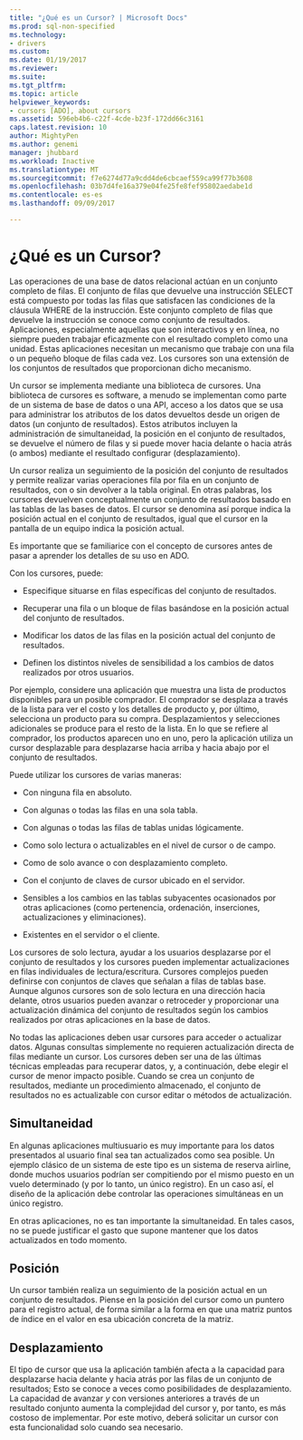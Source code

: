 ```yaml
---
title: "¿Qué es un Cursor? | Microsoft Docs"
ms.prod: sql-non-specified
ms.technology:
- drivers
ms.custom: 
ms.date: 01/19/2017
ms.reviewer: 
ms.suite: 
ms.tgt_pltfrm: 
ms.topic: article
helpviewer_keywords:
- cursors [ADO], about cursors
ms.assetid: 596eb4b6-c22f-4cde-b23f-172dd66c3161
caps.latest.revision: 10
author: MightyPen
ms.author: genemi
manager: jhubbard
ms.workload: Inactive
ms.translationtype: MT
ms.sourcegitcommit: f7e6274d77a9cdd4de6cbcaef559ca99f77b3608
ms.openlocfilehash: 03b7d4fe16a379e04fe25fe8fef95802aedabe1d
ms.contentlocale: es-es
ms.lasthandoff: 09/09/2017

---
```

# <a name="what-is-a-cursor"></a>¿Qué es un Cursor?
Las operaciones de una base de datos relacional actúan en un conjunto completo de filas. El conjunto de filas que devuelve una instrucción SELECT está compuesto por todas las filas que satisfacen las condiciones de la cláusula WHERE de la instrucción. Este conjunto completo de filas que devuelve la instrucción se conoce como conjunto de resultados. Aplicaciones, especialmente aquellas que son interactivos y en línea, no siempre pueden trabajar eficazmente con el resultado completo como una unidad. Estas aplicaciones necesitan un mecanismo que trabaje con una fila o un pequeño bloque de filas cada vez. Los cursores son una extensión de los conjuntos de resultados que proporcionan dicho mecanismo.  
  
 Un cursor se implementa mediante una biblioteca de cursores. Una biblioteca de cursores es software, a menudo se implementan como parte de un sistema de base de datos o una API, acceso a los datos que se usa para administrar los atributos de los datos devueltos desde un origen de datos (un conjunto de resultados). Estos atributos incluyen la administración de simultaneidad, la posición en el conjunto de resultados, se devuelve el número de filas y si puede mover hacia delante o hacia atrás (o ambos) mediante el resultado configurar (desplazamiento).  
  
 Un cursor realiza un seguimiento de la posición del conjunto de resultados y permite realizar varias operaciones fila por fila en un conjunto de resultados, con o sin devolver a la tabla original. En otras palabras, los cursores devuelven conceptualmente un conjunto de resultados basado en las tablas de las bases de datos. El cursor se denomina así porque indica la posición actual en el conjunto de resultados, igual que el cursor en la pantalla de un equipo indica la posición actual.  
  
 Es importante que se familiarice con el concepto de cursores antes de pasar a aprender los detalles de su uso en ADO.  
  
 Con los cursores, puede:  
  
-   Especifique situarse en filas específicas del conjunto de resultados.  
  
-   Recuperar una fila o un bloque de filas basándose en la posición actual del conjunto de resultados.  
  
-   Modificar los datos de las filas en la posición actual del conjunto de resultados.  
  
-   Definen los distintos niveles de sensibilidad a los cambios de datos realizados por otros usuarios.  
  
 Por ejemplo, considere una aplicación que muestra una lista de productos disponibles para un posible comprador. El comprador se desplaza a través de la lista para ver el costo y los detalles de producto y, por último, selecciona un producto para su compra. Desplazamientos y selecciones adicionales se produce para el resto de la lista. En lo que se refiere al comprador, los productos aparecen uno en uno, pero la aplicación utiliza un cursor desplazable para desplazarse hacia arriba y hacia abajo por el conjunto de resultados.  
  
 Puede utilizar los cursores de varias maneras:  
  
-   Con ninguna fila en absoluto.  
  
-   Con algunas o todas las filas en una sola tabla.  
  
-   Con algunas o todas las filas de tablas unidas lógicamente.  
  
-   Como solo lectura o actualizables en el nivel de cursor o de campo.  
  
-   Como de solo avance o con desplazamiento completo.  
  
-   Con el conjunto de claves de cursor ubicado en el servidor.  
  
-   Sensibles a los cambios en las tablas subyacentes ocasionados por otras aplicaciones (como pertenencia, ordenación, inserciones, actualizaciones y eliminaciones).  
  
-   Existentes en el servidor o el cliente.  
  
 Los cursores de solo lectura, ayudar a los usuarios desplazarse por el conjunto de resultados y los cursores pueden implementar actualizaciones en filas individuales de lectura/escritura. Cursores complejos pueden definirse con conjuntos de claves que señalan a filas de tablas base. Aunque algunos cursores son de solo lectura en una dirección hacia delante, otros usuarios pueden avanzar o retroceder y proporcionar una actualización dinámica del conjunto de resultados según los cambios realizados por otras aplicaciones en la base de datos.  
  
 No todas las aplicaciones deben usar cursores para acceder o actualizar datos. Algunas consultas simplemente no requieren actualización directa de filas mediante un cursor. Los cursores deben ser una de las últimas técnicas empleadas para recuperar datos, y, a continuación, debe elegir el cursor de menor impacto posible. Cuando se crea un conjunto de resultados, mediante un procedimiento almacenado, el conjunto de resultados no es actualizable con cursor editar o métodos de actualización.  
  
## <a name="concurrency"></a>Simultaneidad  
 En algunas aplicaciones multiusuario es muy importante para los datos presentados al usuario final sea tan actualizados como sea posible. Un ejemplo clásico de un sistema de este tipo es un sistema de reserva airline, donde muchos usuarios podrían ser compitiendo por el mismo puesto en un vuelo determinado (y por lo tanto, un único registro). En un caso así, el diseño de la aplicación debe controlar las operaciones simultáneas en un único registro.  
  
 En otras aplicaciones, no es tan importante la simultaneidad. En tales casos, no se puede justificar el gasto que supone mantener que los datos actualizados en todo momento.  
  
## <a name="position"></a>Posición  
 Un cursor también realiza un seguimiento de la posición actual en un conjunto de resultados. Piense en la posición del cursor como un puntero para el registro actual, de forma similar a la forma en que una matriz puntos de índice en el valor en esa ubicación concreta de la matriz.  
  
## <a name="scrollability"></a>Desplazamiento  
 El tipo de cursor que usa la aplicación también afecta a la capacidad para desplazarse hacia delante y hacia atrás por las filas de un conjunto de resultados; Esto se conoce a veces como posibilidades de desplazamiento. La capacidad de avanzar *y* con versiones anteriores a través de un resultado conjunto aumenta la complejidad del cursor y, por tanto, es más costoso de implementar. Por este motivo, deberá solicitar un cursor con esta funcionalidad solo cuando sea necesario.

